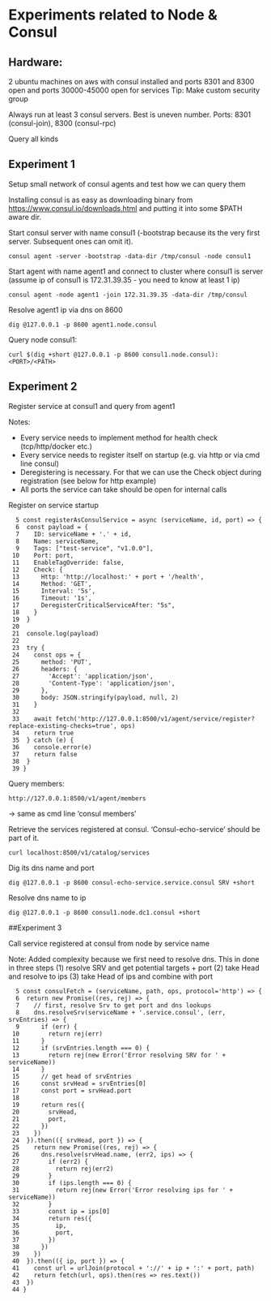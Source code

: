 # Experiments related to Node & Consul

## Hardware: 
2 ubuntu machines on aws with consul installed and ports 8301 and 8300 open and ports 30000-45000 open for services
Tip: Make custom security group

Always run at least 3 consul servers. Best is uneven number.
Ports: 8301 (consul-join), 8300 (consul-rpc)

Query all kinds 

## Experiment 1

Setup small network of consul agents and test how we can query them

Installing consul is as easy as downloading binary from https://www.consul.io/downloads.html and putting it into some $PATH aware dir.

Start consul server with name consul1 (-bootstrap because its the very first server. Subsequent ones can omit it).

`consul agent -server -bootstrap -data-dir /tmp/consul -node consul1`

Start agent with name agent1 and connect to cluster where consul1 is server (assume ip of consul1 is 172.31.39.35 - you need to know at least 1 ip)

`consul agent -node agent1 -join 172.31.39.35 -data-dir /tmp/consul`

Resolve agent1 ip via dns on 8600

`dig @127.0.0.1 -p 8600 agent1.node.consul`

Query node consul1:

`curl $(dig +short @127.0.0.1 -p 8600 consul1.node.consul):<PORT>/<PATH>`

## Experiment 2

Register service at consul1 and query from agent1

Notes:
- Every service needs to implement method for health check (tcp/http/docker etc.)
- Every service needs to register itself on startup (e.g. via http or via cmd line consul)
- Deregistering is necessary. For that we can use the Check object during registration (see below for http example) 
- All ports the service can take should be open for internal calls

Register on service startup
```
  5 const registerAsConsulService = async (serviceName, id, port) => {
  6  const payload = {
  7    ID: serviceName + '.' + id,
  8    Name: serviceName,
  9    Tags: ["test-service", "v1.0.0"],
 10    Port: port,
 11    EnableTagOverride: false,
 12    Check: {
 13      Http: 'http://localhost:' + port + '/health',
 14      Method: 'GET',
 15      Interval: '5s',
 16      Timeout: '1s',
 17      DeregisterCriticalServiceAfter: "5s",
 18    }
 19  }
 20
 21  console.log(payload)
 22
 23  try {
 24    const ops = {
 25      method: 'PUT',
 26      headers: {
 27        'Accept': 'application/json',
 28        'Content-Type': 'application/json',
 29      },
 30      body: JSON.stringify(payload, null, 2)
 31    }
 32
 33    await fetch('http://127.0.0.1:8500/v1/agent/service/register?replace-existing-checks=true', ops)
 34    return true
 35  } catch (e) {
 36    console.error(e)
 37    return false
 38  }
 39 }
 ```

Query members:

`http://127.0.0.1:8500/v1/agent/members`

-> same as cmd line ‘consul members’

Retrieve the services registered at consul. ‘Consul-echo-service’ should be part of it.

`curl localhost:8500/v1/catalog/services`

Dig its dns name and port

`dig @127.0.0.1 -p 8600 consul-echo-service.service.consul SRV +short`

Resolve dns name to ip

`dig @127.0.0.1 -p 8600 consul1.node.dc1.consul +short`

##Experiment 3

Call service registered at consul from node by service name

Note: Added complexity because we first need to resolve dns. This in done in three steps
(1) resolve SRV and get potential targets + port
(2) take Head and resolve to ips
(3) take Head of ips and combine with port

```
  5 const consulFetch = (serviceName, path, ops, protocol='http') => {
  6  return new Promise((res, rej) => {
  7    // first, resolve Srv to get port and dns lookups
  8    dns.resolveSrv(serviceName + '.service.consul', (err, srvEntries) => {
  9      if (err) {
 10        return rej(err)
 11      }
 12      if (srvEntries.length === 0) {
 13        return rej(new Error('Error resolving SRV for ' + serviceName))
 14      }
 15      // get head of srvEntries
 16      const srvHead = srvEntries[0]
 17      const port = srvHead.port
 18
 19      return res({
 20        srvHead,
 21        port,
 22      })
 23    })
 24  }).then(({ srvHead, port }) => {
 25    return new Promise((res, rej) => {
 26      dns.resolve(srvHead.name, (err2, ips) => {
 27        if (err2) {
 28          return rej(err2)
 29        }
 30        if (ips.length === 0) {
 31          return rej(new Error('Error resolving ips for ' + serviceName))
 32        }
 33        const ip = ips[0]
 34        return res({
 35          ip,
 36          port,
 37        })
 38      })
 39    })
 40  }).then(({ ip, port }) => {
 41    const url = urlJoin(protocol + '://' + ip + ':' + port, path)
 42    return fetch(url, ops).then(res => res.text())
 43  })
 44 }
 ```
